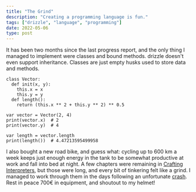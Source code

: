 ```yaml
---
title: "The Grind"
description: "Creating a programming language is fun."
tags: ["drizzle", "language", "programming"]
date: 2022-05-06
type: post
---
```

It has been two months since the last progress report, and the only thing I managed to implement were classes and bound methods. drizzle doesn't even support inheritance. Classes are just empty husks used to store data and methods.

```drizzle
class Vector:
  def init(x, y):
    this.x = x
    this.y = y
  def length():
    return (this.x ** 2 + this.y ** 2) ** 0.5

var vector = Vector(2, 4)
print(vector.x)  # 2
print(vector.y)  # 4

var length = vector.length
print(length())  # 4.47213595499958
```

I also bought a new road bike, and guess what: cycling up to 600 km a week keeps just enough energy in the tank to be somewhat productive at work and fall into bed at night. A few chapters were remaining in [Crafting Interpreters](http://www.craftinginterpreters.com/), but those were long, and every bit of tinkering felt like a grind. I managed to work through them in the days following an unfortunate [crash](https://www.strava.com/activities/7065053419). Rest in peace 700€ in equipment, and shoutout to my helmet!
